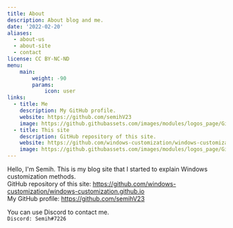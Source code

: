 ```yaml
---
title: About
description: About blog and me.
date: '2022-02-20'
aliases:
  - about-us
  - about-site
  - contact
license: CC BY-NC-ND
menu:
    main: 
        weight: -90
        params:
            icon: user
links:
  - title: Me
    description: My GitHub profile.
    website: https://github.com/semihV23
    image: https://github.githubassets.com/images/modules/logos_page/GitHub-Mark.png
  - title: This site
    description: GitHub repository of this site.
    website: https://github.com/windows-customization/windows-customization.github.io
    image: https://github.githubassets.com/images/modules/logos_page/GitHub-Mark.png
---
```


Hello, I'm Semih. This is my blog site that I started to explain Windows customization methods.  
GitHub repository of this site: https://github.com/windows-customization/windows-customization.github.io  
My GitHub profile: https://github.com/semihV23

You can use Discord to contact me.  
`Discord: Semih#7226`